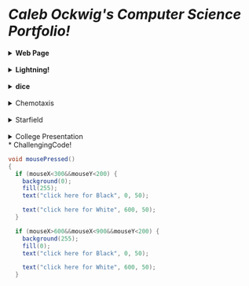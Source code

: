 # _Caleb Ockwig's Computer Science Portfolio!_
<details> 
  <summary><b>Web Page</b></summary> 
  <a href="https://ockwigc.github.io/OckwigWebPage2/">Link!</a>
  
  <h1> About the project </h1>
  <p> I enjoyed it. </p>
  </details>
  <br>

  <details> 
  <summary><b> Lightning!</b></summary>
  <a href="https://ockwigc.github.io/lightning2/">Link!</a>
  </details>
  <br>

  <details><summary> <b>dice</b> </summary>
  <a href="https://ockwigc.github.io/dice3/">Link!</a>
  </details>
  <br>

  <details> <summary> Chemotaxis </summary>
  <a href="https://ockwigc.github.io/chemotaxis4/">Link!</a>
  </details>
  <br>

  <details><summary> Starfield </summary>
  <a href="https://ockwigc.github.io/starfield5/">Link!</a>
  </details>  
  <br>

  <details> <summary> College Presentation </summary>
<a href="https://docs.google.com/presentation/d/e/2PACX-1vTOROAp5601MPr28pQ-yjpbVH7zN_lOFOv4SHpJflWcWFjNYG-UB2A5JB_5MDFEKUerzCmiDd7gl286/pub?start=false&loop=false&delayms=3000">Link!</a>
  </details>
* ChallengingCode!

```Java
void mousePressed()
{   
  if (mouseX<300&&mouseY<200) {
    background(0);
    fill(255);
    text("click here for Black", 0, 50);

    text("click here for White", 600, 50);
  }

  if (mouseX>600&&mouseX<900&&mouseY<200) {
    background(255);
    fill(0);
    text("click here for Black", 0, 50);

    text("click here for White", 600, 50);
  }
  ```
